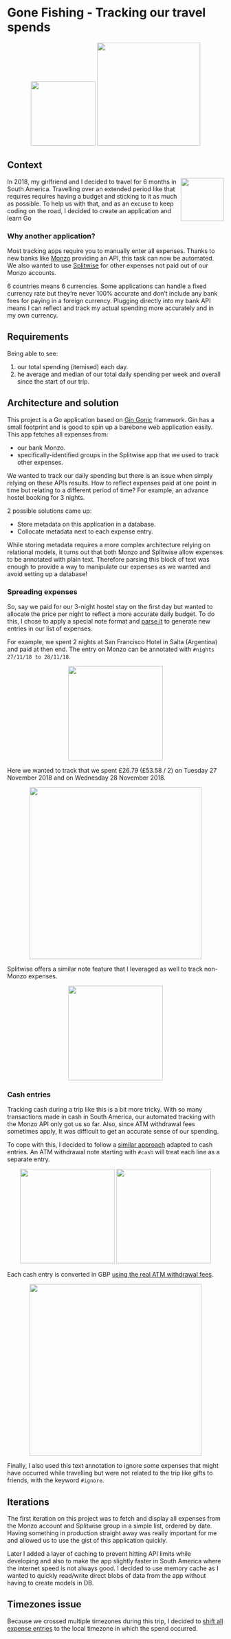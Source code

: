 # Gone Fishing - Tracking our travel spends

<p align="center">
  <img src="/doc/iphone-full.png" width=150px" />
  <img src="/doc/content-full-open.png" width=240px" />
</p>

## Context

<img align="right" width="100" height="100" src="/doc/on-the-road.jpg">

In 2018, my girlfriend and I decided to travel for 6 months in South America.
Travelling over an extended period like that requires
requires having a budget and sticking to it as much as possible.
To help us with that, and as an excuse to keep coding on the road, I decided to
create an application and learn Go

### Why another application?

Most tracking apps require you to manually enter all expenses. Thanks to new
banks like [Monzo](https://monzo.com/) providing an API, this task can now be
automated. We also wanted to use [Splitwise](https://secure.splitwise.com/) for
other expenses not paid out of our Monzo accounts.

6 countries means 6 currencies. Some applications can handle a fixed currency
rate but they’re never 100% accurate and don’t include any bank fees for paying
in a foreign currency. Plugging directly into my bank API means I can reflect
and track my actual spending more accurately and in my own currency.

## Requirements

Being able to see:

 1) our total spending (itemised) each day.
 2) he average and median of our total daily spending per week and overall since
 the start of our trip.

## Architecture and solution

This project is a Go application based on [Gin Gonic](https://gin-gonic.com/)
framework. Gin has a small footprint and is good to spin up a barebone web
application easily. This app fetches all expenses from:

+ our bank Monzo.
+ specifically-identified groups in the Splitwise app that we used to track
  other expenses.

We wanted to track our daily spending but there is an issue when simply relying on
these APIs results. How to reflect expenses paid at one point in time but relating to a different
period of time? For example, an advance hostel booking for 3 nights.

 2 possible solutions came up:
  + Store metadata on this application in a database.
  + Collocate metadata next to each expense entry.

While storing metadata requires a more complex architecture relying on
relational models, it turns out that both Monzo and Splitwise allow expenses to
be annotated with plain text. Therefore parsing this block of text was enough to
provide a way to manipulate our expenses as we wanted and avoid setting up
a database!

### Spreading expenses

So, say we paid for our 3-night hostel stay on the first day but wanted to
allocate the price per night to reflect a more accurate daily budget.
To do this, I chose to apply a special note format and
[parse it](/internal/expenses/parse.go#L13-L40) to generate new entries in our
list of expenses.

For example, we spent 2 nights at San Francisco Hotel in Salta (Argentina) and
paid at then end. The entry on Monzo can be annotated with `#nights 27/11/18 to
28/11/18`.

<p align="center">
  <img src="/doc/monzo-nights.png" width=220px" />
</p>

Here we wanted to track that we spent £26.79 (£53.58 / 2) on Tuesday 27 November
2018 and on Wednesday 28 November 2018.

<p align="center">
  <img src="/doc/nights-example.png" width=400px" />
</p>

Splitwise offers a similar note feature that I leveraged as well to track
non-Monzo expenses.

<p align="center">
  <img src="/doc/splitwise-spread.png" width=220px" />
</p>


### Cash entries

Tracking cash during a trip like this is a bit more tricky.  With so many
transactions made in cash in South America, our automated tracking with the
Monzo API only got us so far. Also, since ATM withdrawal fees sometimes apply,
It was difficult to get an accurate sense of our spending.

To cope with this, I decided to follow a [similar
approach](/internal/expenses/parse.go#L42-L75) adapted to cash
entries. An ATM withdrawal note starting with `#cash` will treat each line as
a separate entry.

<p align="center">
  <img src="/doc/monzo-atm.png" width=220px" />
  <img src="/doc/monzo-atm-note.png" width=220px" />
</p>

Each cash entry is converted in GBP [using the real ATM withdrawal
fees](/internal/expenses/parse.go#L46).

<p align="center">
  <img src="/doc/cash-example.png" width=400px" />
</p>


Finally, I also used this text annotation to ignore some expenses that might
have occurred while travelling but were not related to the trip like gifts to
friends, with the keyword `#ignore`.

## Iterations

The first iteration on this project was to fetch and display all expenses
from the Monzo account and Splitwise group in a simple list, ordered by date.
Having something in production straight away was really important for me and
allowed us to use the gist of this application quickly.

Later I added a layer of caching to prevent hitting API limits while
developing and also to make the app slightly faster in South America where the
internet speed is not always good. I decided to use memory cache as I wanted to
quickly read/write direct blobs of data from the app without having to create
models in DB.

## Timezones issue

Because we crossed multiple timezones during this trip, I decided to [shift all
expense entries](/internal/expenses/expenses.go#L109) to the local timezone in
which the spend occurred.
